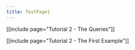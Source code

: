 ```yaml
---
title: TestPage1
---
```

[[include page="Tutorial 2 - The Queries"]]

[[include page="Tutorial 2 - The First Example"]]
